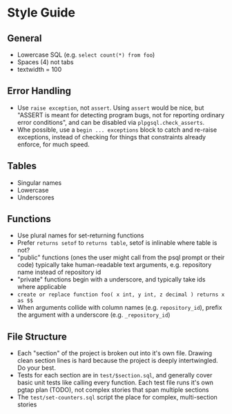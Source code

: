 Style Guide
===========

## General
- Lowercase SQL (e.g. `select count(*) from foo`)
- Spaces (4) not tabs
- textwidth = 100

## Error Handling
- Use `raise exception`, not `assert`.  Using `assert` would be nice, but "ASSERT is meant for
  detecting program bugs, not for reporting ordinary error conditions", and can be disabled via
  `plpgsql.check_asserts`.
- Whe possible, use a `begin ... exceptions` block to catch and re-raise exceptions, instead of
  checking for things that constraints already enforce, for much speed.

## Tables
- Singular names
- Lowercase
- Underscores

## Functions
- Use plural names for set-returning functions
- Prefer `returns setof` to `returns table`, setof is inlinable where table is not?
- "public" functions (ones the user might call from the psql prompt or their code) typically take
  human-readable text arguments, e.g. repository name instead of repository id
- "private" functions begin with a underscore, and typically take ids where applicable
- `create or replace function foo( x int, y int, z decimal ) returns x as $$`
- When arguments collide with column names (e.g. `repository_id`), prefix the argument with a
  underscore (e.g. `_repository_id`)

## File Structure
- Each "section" of the project is broken out into it's own file. Drawing clean section lines is
  hard because the project is deeply intertwingled.  Do your best.
- Tests for each section are in `test/$section.sql`, and generally cover basic unit tests like
  calling every function.  Each test file runs it's own pgtap plan (TODO), not complex stories that
  span multiple sections
- The `test/set-counters.sql` script the place for complex, multi-section stories
